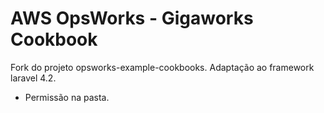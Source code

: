 AWS OpsWorks - Gigaworks Cookbook
==============================

Fork do projeto opsworks-example-cookbooks. Adaptação ao framework laravel 4.2.
- Permissão na pasta.
